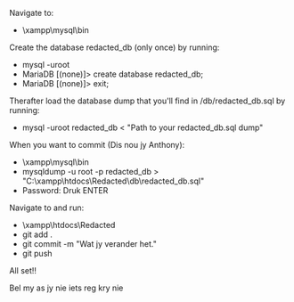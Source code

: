 Navigate to: 
- \xampp\mysql\bin

Create the database redacted_db (only once) by running:
- mysql -uroot
- MariaDB [(none)]> create database redacted_db;
- MariaDB [(none)]> exit;

Therafter load the database dump that you'll find in /db/redacted_db.sql by running:
- mysql -uroot redacted_db < "Path to your redacted_db.sql dump"


When you want to commit (Dis nou jy Anthony):
- \xampp\mysql\bin
- mysqldump -u root -p redacted_db > "C:\xampp\htdocs\Redacted\db\redacted_db.sql"
- Password: Druk ENTER

Navigate to and run: 
- \xampp\htdocs\Redacted
- git add .
- git commit -m "Wat jy verander het."
- git push

All set!!

Bel my as jy nie iets reg kry nie